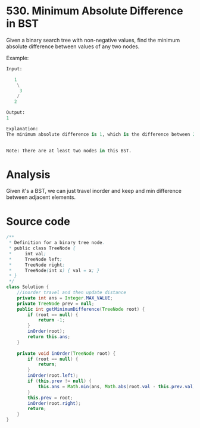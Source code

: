 # 530. Minimum Absolute Difference in BST

Given a binary search tree with non-negative values, find the minimum absolute difference between values of any two nodes.

Example:
```python
Input:

   1
    \
     3
    /
   2

Output:
1

Explanation:
The minimum absolute difference is 1, which is the difference between 2 and 1 (or between 2 and 3).
 

Note: There are at least two nodes in this BST.
```

# Analysis
Given it's a BST, we can just travel inorder and keep and min difference between adjacent elements.

# Source code

```java
/**
 * Definition for a binary tree node.
 * public class TreeNode {
 *     int val;
 *     TreeNode left;
 *     TreeNode right;
 *     TreeNode(int x) { val = x; }
 * }
 */
class Solution {
    //inorder travel and then update distance
    private int ans = Integer.MAX_VALUE;
    private TreeNode prev = null;
    public int getMinimumDifference(TreeNode root) {
        if (root == null) {
            return -1;
        }
        inOrder(root);
        return this.ans;
    }
    
    private void inOrder(TreeNode root) {
        if (root == null) {
            return;
        }
        inOrder(root.left);
        if (this.prev != null) {
            this.ans = Math.min(ans, Math.abs(root.val - this.prev.val));
        }
        this.prev = root;
        inOrder(root.right);
        return;
    }
}
```